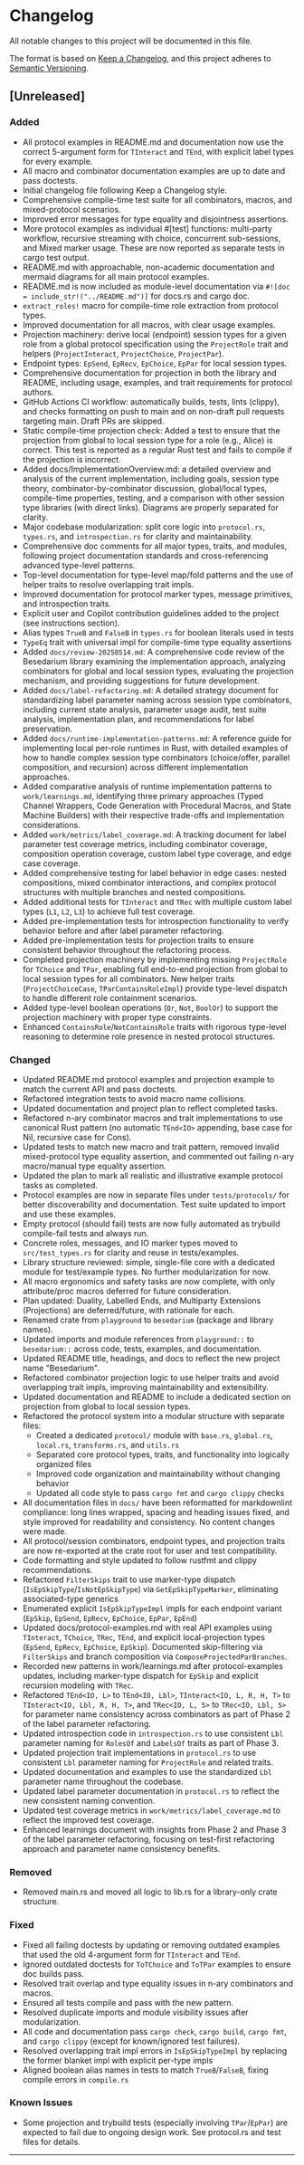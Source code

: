 # Changelog

All notable changes to this project will be documented in this file.

The format is based on [Keep a Changelog](https://keepachangelog.com/en/1.1.0/),
and this project adheres to [Semantic Versioning](https://semver.org/spec/v2.0.0.html).

## [Unreleased]

### Added

- All protocol examples in README.md and documentation now use the correct 5-argument form for `TInteract` and `TEnd`, with explicit label types for every example.
- All macro and combinator documentation examples are up to date and pass doctests.
- Initial changelog file following Keep a Changelog style.
- Comprehensive compile-time test suite for all combinators, macros, and mixed-protocol scenarios.
- Improved error messages for type equality and disjointness assertions.
- More protocol examples as individual #[test] functions: multi-party workflow, recursive streaming with choice, concurrent sub-sessions, and Mixed marker usage. These are now reported as separate tests in cargo test output.
- README.md with approachable, non-academic documentation and mermaid diagrams for all main protocol examples.
- README.md is now included as module-level documentation via `#![doc = include_str!("../README.md")]` for docs.rs and cargo doc.
- `extract_roles!` macro for compile-time role extraction from protocol types.
- Improved documentation for all macros, with clear usage examples.
- Projection machinery: derive local (endpoint) session types for a given role from a global protocol specification using the `ProjectRole` trait and helpers (`ProjectInteract`, `ProjectChoice`, `ProjectPar`).
- Endpoint types: `EpSend`, `EpRecv`, `EpChoice`, `EpPar` for local session types.
- Comprehensive documentation for projection in both the library and README, including usage, examples, and trait requirements for protocol authors.
- GitHub Actions CI workflow: automatically builds, tests, lints (clippy), and checks formatting on push to main and on non-draft pull requests targeting main. Draft PRs are skipped.
- Static compile-time projection check: Added a test to ensure that the projection from global to local session type for a role (e.g., Alice) is correct. This test is reported as a regular Rust test and fails to compile if the projection is incorrect.
- Added docs/ImplementationOverview.md: a detailed overview and analysis of the current implementation, including goals, session type theory, combinator-by-combinator discussion, global/local types, compile-time properties, testing, and a comparison with other session type libraries (with direct links). Diagrams are properly separated for clarity.
- Major codebase modularization: split core logic into `protocol.rs`, `types.rs`, and `introspection.rs` for clarity and maintainability.
- Comprehensive doc comments for all major types, traits, and modules, following project documentation standards and cross-referencing advanced type-level patterns.
- Top-level documentation for type-level map/fold patterns and the use of helper traits to resolve overlapping trait impls.
- Improved documentation for protocol marker types, message primitives, and introspection traits.
- Explicit user and Copilot contribution guidelines added to the project (see instructions section).
- Alias types `TrueB` and `FalseB` in `types.rs` for boolean literals used in tests
- `TypeEq` trait with universal impl for compile-time type equality assertions
- Added `docs/review-20250514.md`: A comprehensive code review of the Besedarium library examining the implementation approach, analyzing combinators for global and local session types, evaluating the projection mechanism, and providing suggestions for future development.
- Added `docs/label-refactoring.md`: A detailed strategy document for standardizing label parameter naming across session type combinators, including current state analysis, parameter usage audit, test suite analysis, implementation plan, and recommendations for label preservation.
- Added `docs/runtime-implementation-patterns.md`: A reference guide for implementing local per-role runtimes in Rust, with detailed examples of how to handle complex session type combinators (choice/offer, parallel composition, and recursion) across different implementation approaches.
- Added comparative analysis of runtime implementation patterns to `work/learnings.md`, identifying three primary approaches (Typed Channel Wrappers, Code Generation with Procedural Macros, and State Machine Builders) with their respective trade-offs and implementation considerations.
- Added `work/metrics/label_coverage.md`: A tracking document for label parameter test coverage metrics, including combinator coverage, composition operation coverage, custom label type coverage, and edge case coverage.
- Added comprehensive testing for label behavior in edge cases: nested compositions, mixed combinator interactions, and complex protocol structures with multiple branches and nested compositions.
- Added additional tests for `TInteract` and `TRec` with multiple custom label types (`L1`, `L2`, `L3`) to achieve full test coverage.
- Added pre-implementation tests for introspection functionality to verify behavior before and after label parameter refactoring.
- Added pre-implementation tests for projection traits to ensure consistent behavior throughout the refactoring process.
- Completed projection machinery by implementing missing `ProjectRole` for `TChoice` and `TPar`, enabling full end-to-end projection from global to local session types for all combinators. New helper traits (`ProjectChoiceCase`, `TParContainsRoleImpl`) provide type-level dispatch to handle different role containment scenarios.
- Added type-level boolean operations (`Or`, `Not`, `BoolOr`) to support the projection machinery with proper type constraints.
- Enhanced `ContainsRole`/`NotContainsRole` traits with rigorous type-level reasoning to determine role presence in nested protocol structures.

### Changed

- Updated README.md protocol examples and projection example to match the current API and pass doctests.
- Refactored integration tests to avoid macro name collisions.
- Updated documentation and project plan to reflect completed tasks.
- Refactored n-ary combinator macros and trait implementations to use canonical Rust pattern (no automatic `TEnd<IO>` appending, base case for Nil, recursive case for Cons).
- Updated tests to match new macro and trait pattern, removed invalid mixed-protocol type equality assertion, and commented out failing n-ary macro/manual type equality assertion.
- Updated the plan to mark all realistic and illustrative example protocol tasks as completed.
- Protocol examples are now in separate files under `tests/protocols/` for better discoverability and documentation. Test suite updated to import and use these examples.
- Empty protocol (should fail) tests are now fully automated as trybuild compile-fail tests and always run.
- Concrete roles, messages, and IO marker types moved to `src/test_types.rs` for clarity and reuse in tests/examples.
- Library structure reviewed: simple, single-file core with a dedicated module for test/example types. No further modularization for now.
- All macro ergonomics and safety tasks are now complete, with only attribute/proc macros deferred for future consideration.
- Plan updated: Duality, Labelled Ends, and Multiparty Extensions (Projections) are deferred/future, with rationale for each.
- Renamed crate from `playground` to `besedarium` (package and library names).
- Updated imports and module references from `playground::` to `besedarium::` across code, tests, examples, and documentation.
- Updated README title, headings, and docs to reflect the new project name "Besedarium".
- Refactored combinator projection logic to use helper traits and avoid overlapping trait impls, improving maintainability and extensibility.
- Updated documentation and README to include a dedicated section on projection from global to local session types.
- Refactored the protocol system into a modular structure with separate files:
  - Created a dedicated `protocol/` module with `base.rs`, `global.rs`, `local.rs`, `transforms.rs`, and `utils.rs`
  - Separated core protocol types, traits, and functionality into logically organized files
  - Improved code organization and maintainability without changing behavior
  - Updated all code style to pass `cargo fmt` and `cargo clippy` checks
- All documentation files in `docs/` have been reformatted for markdownlint compliance: long lines wrapped, spacing and heading issues fixed, and style improved for readability and consistency. No content changes were made.
- All protocol/session combinators, endpoint types, and projection traits are now re-exported at the crate root for user and test compatibility.
- Code formatting and style updated to follow rustfmt and clippy recommendations.
- Refactored `FilterSkips` trait to use marker-type dispatch (`IsEpSkipType`/`IsNotEpSkipType`) via `GetEpSkipTypeMarker`, eliminating associated-type generics
- Enumerated explicit `IsEpSkipTypeImpl` impls for each endpoint variant (`EpSkip`, `EpSend`, `EpRecv`, `EpChoice`, `EpPar`, `EpEnd`)
- Updated docs/protocol-examples.md with real API examples using `TInteract`, `TChoice`, `TRec`, `TEnd`, and explicit local-projection types (`EpSend`, `EpRecv`, `EpChoice`, `EpSkip`). Documented skip-filtering via `FilterSkips` and branch composition via `ComposeProjectedParBranches`.
- Recorded new patterns in work/learnings.md after protocol-examples updates, including marker-type dispatch for `EpSkip` and explicit recursion modeling with `TRec`.
- Refactored `TEnd<IO, L>` to `TEnd<IO, Lbl>`, `TInteract<IO, L, R, H, T>` to `TInteract<IO, Lbl, R, H, T>`, and `TRec<IO, L, S>` to `TRec<IO, Lbl, S>` for parameter name consistency across combinators as part of Phase 2 of the label parameter refactoring.
- Updated introspection code in `introspection.rs` to use consistent `Lbl` parameter naming for `RolesOf` and `LabelsOf` traits as part of Phase 3.
- Updated projection trait implementations in `protocol.rs` to use consistent `Lbl` parameter naming for `ProjectRole` and related traits.
- Updated documentation and examples to use the standardized `Lbl` parameter name throughout the codebase.
- Updated label parameter documentation in `protocol.rs` to reflect the new consistent naming convention.
- Updated test coverage metrics in `work/metrics/label_coverage.md` to reflect the improved test coverage.
- Enhanced learnings document with insights from Phase 2 and Phase 3 of the label parameter refactoring, focusing on test-first refactoring approach and parameter name consistency benefits.

### Removed

- Removed main.rs and moved all logic to lib.rs for a library-only crate structure.

### Fixed

- Fixed all failing doctests by updating or removing outdated examples that used the old 4-argument form for `TInteract` and `TEnd`.
- Ignored outdated doctests for `ToTChoice` and `ToTPar` examples to ensure doc builds pass.
- Resolved trait overlap and type equality issues in n-ary combinators and macros.
- Ensured all tests compile and pass with the new pattern.
- Resolved duplicate imports and module visibility issues after modularization.
- All code and documentation pass `cargo check`, `cargo build`, `cargo fmt`, and `cargo clippy` (except for known/ignored test failures).
- Resolved overlapping trait impl errors in `IsEpSkipTypeImpl` by replacing the former blanket impl with explicit per-type impls
- Aligned boolean alias names in tests to match `TrueB`/`FalseB`, fixing compile errors in `compile.rs`

### Known Issues

- Some projection and trybuild tests (especially involving `TPar`/`EpPar`) are expected to fail due to ongoing design work. See protocol.rs and test files for details.

---
